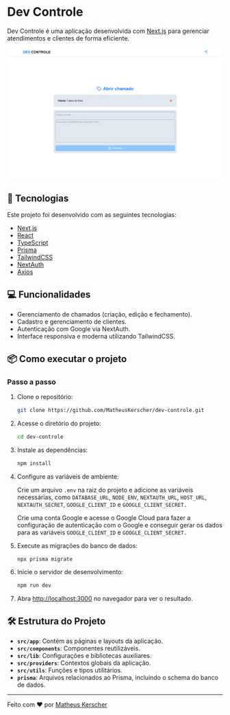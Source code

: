 # Dev Controle

Dev Controle é uma aplicação desenvolvida com [Next.js](https://nextjs.org) para gerenciar atendimentos e clientes de forma eficiente.

![Thumbnail](./public/thumbnail.png)

## 🚀 Tecnologias

Este projeto foi desenvolvido com as seguintes tecnologias:

- [Next.js](https://nextjs.org)
- [React](https://reactjs.org)
- [TypeScript](https://www.typescriptlang.org)
- [Prisma](https://www.prisma.io)
- [TailwindCSS](https://tailwindcss.com)
- [NextAuth](https://next-auth.js.org)
- [Axios](https://axios-http.com)

## 💻 Funcionalidades

- Gerenciamento de chamados (criação, edição e fechamento).
- Cadastro e gerenciamento de clientes.
- Autenticação com Google via NextAuth.
- Interface responsiva e moderna utilizando TailwindCSS.

## 📦 Como executar o projeto

### Passo a passo

1. Clone o repositório:

   ```bash
   git clone https://github.com/MatheusKerscher/dev-controle.git
   ```

2. Acesse o diretório do projeto:

   ```bash
   cd dev-controle
   ```

3. Instale as dependências:

   ```bash
   npm install
   ```

4. Configure as variáveis de ambiente:

   Crie um arquivo `.env` na raiz do projeto e adicione as variáveis necessárias, como `DATABASE_URL`, `NODE_ENV`, `NEXTAUTH_URL`, `HOST_URL`, `NEXTAUTH_SECRET`, `GOOGLE_CLIENT_ID` e `GOOGLE_CLIENT_SECRET.`

   Crie uma conta Google e acesse o Google Cloud para fazer a configuração de autenticação com o Google e conseguir gerar os dados para as variáveis `GOOGLE_CLIENT_ID` e `GOOGLE_CLIENT_SECRET.`

5. Execute as migrações do banco de dados:

   ```bash
   npx prisma migrate
   ```

6. Inicie o servidor de desenvolvimento:

   ```bash
   npm run dev
   ```

7. Abra [http://localhost:3000](http://localhost:3000) no navegador para ver o resultado.

## 🛠 Estrutura do Projeto

- **`src/app`**: Contém as páginas e layouts da aplicação.
- **`src/components`**: Componentes reutilizáveis.
- **`src/lib`**: Configurações e bibliotecas auxiliares.
- **`src/providers`**: Contextos globais da aplicação.
- **`src/utils`**: Funções e tipos utilitários.
- **`prisma`**: Arquivos relacionados ao Prisma, incluindo o schema do banco de dados.

---

Feito com ❤️ por [Matheus Kerscher](https://github.com/MatheusKerscher)
